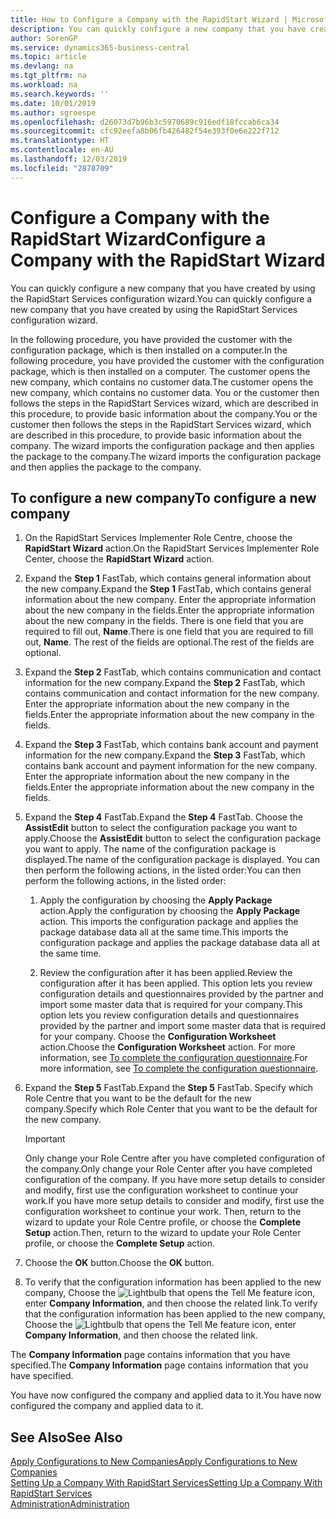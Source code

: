 ```yaml
---
title: How to Configure a Company with the RapidStart Wizard | Microsoft Docs
description: You can quickly configure a new company that you have created by using the RapidStart Services configuration wizard.
author: SorenGP
ms.service: dynamics365-business-central
ms.topic: article
ms.devlang: na
ms.tgt_pltfrm: na
ms.workload: na
ms.search.keywords: ''
ms.date: 10/01/2019
ms.author: sgroespe
ms.openlocfilehash: d26073d7b96b3c5970689c916edf18fccab6ca34
ms.sourcegitcommit: cfc92eefa8b06fb426482f54e393f0e6e222f712
ms.translationtype: HT
ms.contentlocale: en-AU
ms.lasthandoff: 12/03/2019
ms.locfileid: "2878709"
---
```

# <a name="configure-a-company-with-the-rapidstart-wizard"></a><span data-ttu-id="5c632-103">Configure a Company with the RapidStart Wizard</span><span class="sxs-lookup"><span data-stu-id="5c632-103">Configure a Company with the RapidStart Wizard</span></span>
<span data-ttu-id="5c632-104">You can quickly configure a new company that you have created by using the RapidStart Services configuration wizard.</span><span class="sxs-lookup"><span data-stu-id="5c632-104">You can quickly configure a new company that you have created by using the RapidStart Services configuration wizard.</span></span>

<span data-ttu-id="5c632-105">In the following procedure, you have provided the customer with the configuration package, which is then installed on a computer.</span><span class="sxs-lookup"><span data-stu-id="5c632-105">In the following procedure, you have provided the customer with the configuration package, which is then installed on a computer.</span></span> <span data-ttu-id="5c632-106">The customer opens the new company, which contains no customer data.</span><span class="sxs-lookup"><span data-stu-id="5c632-106">The customer opens the new company, which contains no customer data.</span></span> <span data-ttu-id="5c632-107">You or the customer then follows the steps in the RapidStart Services wizard, which are described in this procedure, to provide basic information about the company.</span><span class="sxs-lookup"><span data-stu-id="5c632-107">You or the customer then follows the steps in the RapidStart Services wizard, which are described in this procedure, to provide basic information about the company.</span></span> <span data-ttu-id="5c632-108">The wizard imports the configuration package and then applies the package to the company.</span><span class="sxs-lookup"><span data-stu-id="5c632-108">The wizard imports the configuration package and then applies the package to the company.</span></span>  

## <a name="to-configure-a-new-company"></a><span data-ttu-id="5c632-109">To configure a new company</span><span class="sxs-lookup"><span data-stu-id="5c632-109">To configure a new company</span></span>  
1. <span data-ttu-id="5c632-110">On the RapidStart Services Implementer Role Centre, choose the **RapidStart Wizard** action.</span><span class="sxs-lookup"><span data-stu-id="5c632-110">On the RapidStart Services Implementer Role Center, choose the **RapidStart Wizard** action.</span></span>  
2. <span data-ttu-id="5c632-111">Expand the **Step 1** FastTab, which contains general information about the new company.</span><span class="sxs-lookup"><span data-stu-id="5c632-111">Expand the **Step 1** FastTab, which contains general information about the new company.</span></span> <span data-ttu-id="5c632-112">Enter the appropriate information about the new company in the fields.</span><span class="sxs-lookup"><span data-stu-id="5c632-112">Enter the appropriate information about the new company in the fields.</span></span> <span data-ttu-id="5c632-113">There is one field that you are required to fill out, **Name**.</span><span class="sxs-lookup"><span data-stu-id="5c632-113">There is one field that you are required to fill out, **Name**.</span></span> <span data-ttu-id="5c632-114">The rest of the fields are optional.</span><span class="sxs-lookup"><span data-stu-id="5c632-114">The rest of the fields are optional.</span></span>  
3. <span data-ttu-id="5c632-115">Expand the **Step 2** FastTab, which contains communication and contact information for the new company.</span><span class="sxs-lookup"><span data-stu-id="5c632-115">Expand the **Step 2** FastTab, which contains communication and contact information for the new company.</span></span> <span data-ttu-id="5c632-116">Enter the appropriate information about the new company in the fields.</span><span class="sxs-lookup"><span data-stu-id="5c632-116">Enter the appropriate information about the new company in the fields.</span></span>
4. <span data-ttu-id="5c632-117">Expand the **Step 3** FastTab, which contains bank account and payment information for the new company.</span><span class="sxs-lookup"><span data-stu-id="5c632-117">Expand the **Step 3** FastTab, which contains bank account and payment information for the new company.</span></span> <span data-ttu-id="5c632-118">Enter the appropriate information about the new company in the fields.</span><span class="sxs-lookup"><span data-stu-id="5c632-118">Enter the appropriate information about the new company in the fields.</span></span>  
5. <span data-ttu-id="5c632-119">Expand the **Step 4** FastTab.</span><span class="sxs-lookup"><span data-stu-id="5c632-119">Expand the **Step 4** FastTab.</span></span> <span data-ttu-id="5c632-120">Choose the **AssistEdit** button to select the configuration package you want to apply.</span><span class="sxs-lookup"><span data-stu-id="5c632-120">Choose the **AssistEdit** button to select the configuration package you want to apply.</span></span> <span data-ttu-id="5c632-121">The name of the configuration package is displayed.</span><span class="sxs-lookup"><span data-stu-id="5c632-121">The name of the configuration package is displayed.</span></span> <span data-ttu-id="5c632-122">You can then perform the following actions, in the listed order:</span><span class="sxs-lookup"><span data-stu-id="5c632-122">You can then perform the following actions, in the listed order:</span></span>  

    1. <span data-ttu-id="5c632-123">Apply the configuration by choosing the **Apply Package** action.</span><span class="sxs-lookup"><span data-stu-id="5c632-123">Apply the configuration by choosing the **Apply Package** action.</span></span> <span data-ttu-id="5c632-124">This imports the configuration package and applies the package database data all at the same time.</span><span class="sxs-lookup"><span data-stu-id="5c632-124">This imports the configuration package and applies the package database data all at the same time.</span></span>  

    2. <span data-ttu-id="5c632-125">Review the configuration after it has been applied.</span><span class="sxs-lookup"><span data-stu-id="5c632-125">Review the configuration after it has been applied.</span></span> <span data-ttu-id="5c632-126">This option lets you review configuration details and questionnaires provided by the partner and import some master data that is required for your company.</span><span class="sxs-lookup"><span data-stu-id="5c632-126">This option lets you review configuration details and questionnaires provided by the partner and import some master data that is required for your company.</span></span> <span data-ttu-id="5c632-127">Choose the **Configuration Worksheet** action.</span><span class="sxs-lookup"><span data-stu-id="5c632-127">Choose the **Configuration Worksheet** action.</span></span> <span data-ttu-id="5c632-128">For more information, see [To complete the configuration questionnaire](admin-gather-customer-setup-values.md#to-complete-the-configuration-questionnaire).</span><span class="sxs-lookup"><span data-stu-id="5c632-128">For more information, see [To complete the configuration questionnaire](admin-gather-customer-setup-values.md#to-complete-the-configuration-questionnaire).</span></span>  

6. <span data-ttu-id="5c632-129">Expand the **Step 5** FastTab.</span><span class="sxs-lookup"><span data-stu-id="5c632-129">Expand the **Step 5** FastTab.</span></span> <span data-ttu-id="5c632-130">Specify which Role Centre that you want to be the default for the new company.</span><span class="sxs-lookup"><span data-stu-id="5c632-130">Specify which Role Center that you want to be the default for the new company.</span></span>  

    > [!IMPORTANT]  
    >  <span data-ttu-id="5c632-131">Only change your Role Centre after you have completed configuration of the company.</span><span class="sxs-lookup"><span data-stu-id="5c632-131">Only change your Role Center after you have completed configuration of the company.</span></span> <span data-ttu-id="5c632-132">If you have more setup details to consider and modify, first use the configuration worksheet to continue your work.</span><span class="sxs-lookup"><span data-stu-id="5c632-132">If you have more setup details to consider and modify, first use the configuration worksheet to continue your work.</span></span> <span data-ttu-id="5c632-133">Then, return to the wizard to update your Role Centre profile, or choose the **Complete Setup** action.</span><span class="sxs-lookup"><span data-stu-id="5c632-133">Then, return to the wizard to update your Role Center profile, or choose the **Complete Setup** action.</span></span>

7. <span data-ttu-id="5c632-134">Choose the **OK** button.</span><span class="sxs-lookup"><span data-stu-id="5c632-134">Choose the **OK** button.</span></span>  
8. <span data-ttu-id="5c632-135">To verify that the configuration information has been applied to the new company, Choose the ![Lightbulb that opens the Tell Me feature](media/ui-search/search_small.png "Tell me what you want to do") icon, enter **Company Information**, and then choose the related link.</span><span class="sxs-lookup"><span data-stu-id="5c632-135">To verify that the configuration information has been applied to the new company, Choose the ![Lightbulb that opens the Tell Me feature](media/ui-search/search_small.png "Tell me what you want to do") icon, enter **Company Information**, and then choose the related link.</span></span>

<span data-ttu-id="5c632-136">The **Company Information** page contains information that you have specified.</span><span class="sxs-lookup"><span data-stu-id="5c632-136">The **Company Information** page contains information that you have specified.</span></span>   

<span data-ttu-id="5c632-137">You have now configured the company and applied data to it.</span><span class="sxs-lookup"><span data-stu-id="5c632-137">You have now configured the company and applied data to it.</span></span>  

## <a name="see-also"></a><span data-ttu-id="5c632-138">See Also</span><span class="sxs-lookup"><span data-stu-id="5c632-138">See Also</span></span>  
[<span data-ttu-id="5c632-139">Apply Configurations to New Companies</span><span class="sxs-lookup"><span data-stu-id="5c632-139">Apply Configurations to New Companies</span></span>](admin-apply-configuration-to-new-companies.md)  
[<span data-ttu-id="5c632-140">Setting Up a Company With RapidStart Services</span><span class="sxs-lookup"><span data-stu-id="5c632-140">Setting Up a Company With RapidStart Services</span></span>](admin-set-up-a-company-with-rapidstart.md)  
[<span data-ttu-id="5c632-141">Administration</span><span class="sxs-lookup"><span data-stu-id="5c632-141">Administration</span></span>](admin-setup-and-administration.md)
